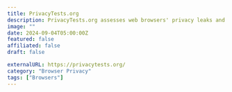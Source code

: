 ```yaml
---
title: PrivacyTests.org
description: PrivacyTests.org assesses web browsers' privacy leaks and protections for informed choice.
image: ""
date: 2024-09-04T05:00:00Z
featured: false
affiliated: false
draft: false

externalURL: https://privacytests.org/
category: "Browser Privacy"
tags: ["Browsers"]
---
```

